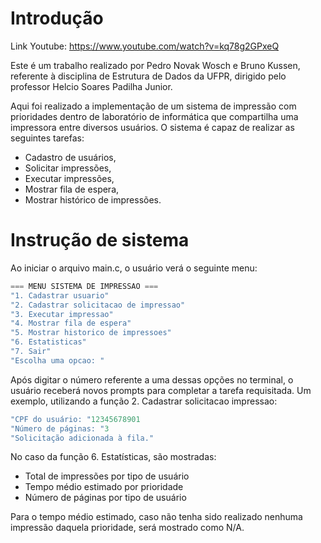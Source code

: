 # Introdução

Link  Youtube: https://www.youtube.com/watch?v=kq78g2GPxeQ

Este é um trabalho realizado por Pedro Novak Wosch e Bruno Kussen, referente à disciplina de Estrutura de Dados da UFPR, dirigido pelo professor Helcio Soares Padilha Junior.

Aqui foi realizado a implementação de um sistema de impressão com prioridades dentro de laboratório de informática que compartilha uma impressora entre diversos usuários.
O sistema é capaz de realizar as seguintes tarefas:

- Cadastro de usuários,
- Solicitar impressões,
- Executar impressões,
- Mostrar fila de espera,
- Mostrar histórico de impressões. 

# Instrução de sistema
Ao iniciar o arquivo main.c, o usuário verá o seguinte menu:

``` c
=== MENU SISTEMA DE IMPRESSAO ===
"1. Cadastrar usuario"
"2. Cadastrar solicitacao de impressao"
"3. Executar impressao"
"4. Mostrar fila de espera"
"5. Mostrar historico de impressoes"
"6. Estatisticas"
"7. Sair"
"Escolha uma opcao: "
```

Após digitar o número referente a uma dessas opções no terminal, o usuário receberá novos prompts para completar a tarefa requisitada.
Um exemplo, utilizando a função 2. Cadastrar solicitacao impressao:

``` c
"CPF do usuário: "12345678901
"Número de páginas: "3
"Solicitação adicionada à fila."
```
No caso da função 6. Estatísticas, são mostradas:

- Total de impressões por tipo de usuário
- Tempo médio estimado por prioridade
- Número de páginas por tipo de usuário

Para o tempo médio estimado, caso não tenha sido realizado nenhuma impressão daquela prioridade, será mostrado como N/A.
